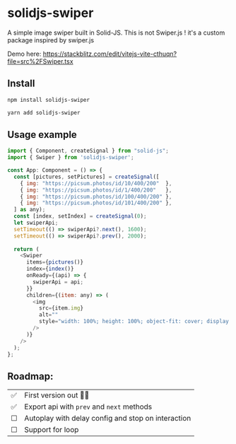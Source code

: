 # solidjs-swiper
A simple image swiper built in Solid-JS. This is not Swiper.js ! it's a custom package inspired by swiper.js

Demo here: https://stackblitz.com/edit/vitejs-vite-cthuqn?file=src%2FSwiper.tsx

## Install

```bash
npm install solidjs-swiper
```

```bash
yarn add solidjs-swiper
```

## Usage example

```js
import { Component, createSignal } from "solid-js";
import { Swiper } from 'solidjs-swiper';

const App: Component = () => {
  const [pictures, setPictures] = createSignal([
    { img: "https://picsum.photos/id/10/400/200"  },
    { img: "https://picsum.photos/id/1/400/200"   },
    { img: "https://picsum.photos/id/100/400/200" },
    { img: "https://picsum.photos/id/101/400/200" },
  ] as any);
  const [index, setIndex] = createSignal(0);
  let swiperApi;
  setTimeout(() => swiperApi?.next(), 1600);
  setTimeout(() => swiperApi?.prev(), 2000);
  
  return (
    <Swiper
      items={pictures()}
      index={index()}
      onReady={(api) => {
        swiperApi = api;
      }}
      children={(item: any) => (
        <img
          src={item.img}
          alt=""
          style="width: 100%; height: 100%; object-fit: cover; display: block;"
        />
      )}
    />
  );
};
```

## Roadmap:

| | |
| :-- | :--------------------- |
| ✅ | First version out 🎉🥳 |
| ✅ | Export api with `prev` and `next` methods |
| &#x2610; | Autoplay with delay config and stop on interaction |
| &#x2610; | Support for loop |
